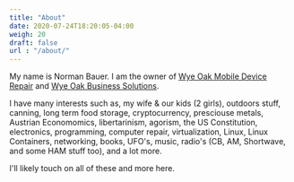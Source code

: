 ```yaml
---
title: "About"
date: 2020-07-24T18:20:05-04:00
weigh: 20
draft: false
url : "/about/"
---
```


My name is Norman Bauer. I am the owner of [Wye Oak Mobile Device Repair](https://wyeoakmobiledevice.repair) and [Wye Oak Business Solutions](https://wyeoak.info).

I have many interests such as, my wife & our kids (2 girls), outdoors stuff, canning, long term food storage, cryptocurrency, presciouse metals, Austrian Economomics, libertarinism, agorism, the US Constitution, electronics, programming, computer repair, virtualization, Linux, Linux Containers, networking, books, UFO's, music, radio's (CB, AM, Shortwave, and some HAM stuff too), and a lot more. 

I'll likely touch on all of these and more here. 

